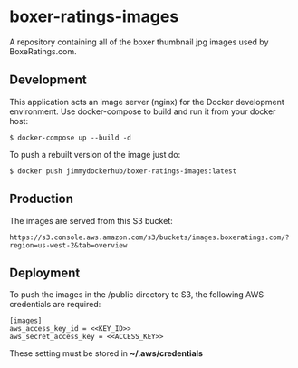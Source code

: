 # boxer-ratings-images
A repository containing all of the boxer thumbnail jpg images used by BoxeRatings.com.

## Development
This application acts an image server (nginx) for the Docker development environment. Use docker-compose to build 
and run it from your docker host:

```shell script
$ docker-compose up --build -d
```

To push a rebuilt version of the image just do:

```shell script
$ docker push jimmydockerhub/boxer-ratings-images:latest
```

## Production

The images are served from this S3 bucket:

```https://s3.console.aws.amazon.com/s3/buckets/images.boxeratings.com/?region=us-west-2&tab=overview```

## Deployment

To push the images in the /public directory to S3, the following AWS credentials are required:

```text
[images]
aws_access_key_id = <<KEY_ID>>
aws_secret_access_key = <<ACCESS_KEY>>
```

These setting must be stored in **~/.aws/credentials**
